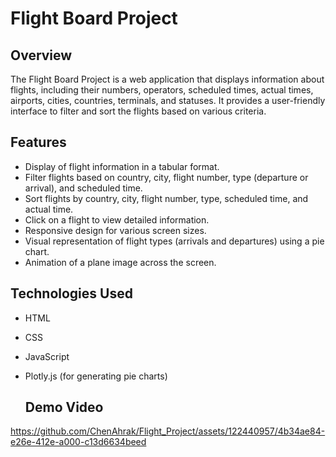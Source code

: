# Flight Board Project



## Overview

The Flight Board Project is a web application that displays information about flights, including their numbers, operators, scheduled times, actual times, airports, cities, countries, terminals, and statuses. It provides a user-friendly interface to filter and sort the flights based on various criteria.

## Features

- Display of flight information in a tabular format.
- Filter flights based on country, city, flight number, type (departure or arrival), and scheduled time.
- Sort flights by country, city, flight number, type, scheduled time, and actual time.
- Click on a flight to view detailed information.
- Responsive design for various screen sizes.
- Visual representation of flight types (arrivals and departures) using a pie chart.
- Animation of a plane image across the screen.

## Technologies Used

- HTML
- CSS
- JavaScript
- Plotly.js (for generating pie charts)

  ## Demo Video
https://github.com/ChenAhrak/Flight_Project/assets/122440957/4b34ae84-e26e-412e-a000-c13d6634beed


